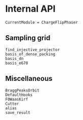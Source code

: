 # Internal API

```@meta
CurrentModule = ChargeFlipPhaser
```

## Sampling grid
```@docs
find_injective_projector
basis_of_dense_packing
basis_dn
basis_e678
```

## Miscellaneous
```@docs
BraggPeaksOrbit
DefaultHooks
F0WaasKirf
Cutter
alias
save_result
```